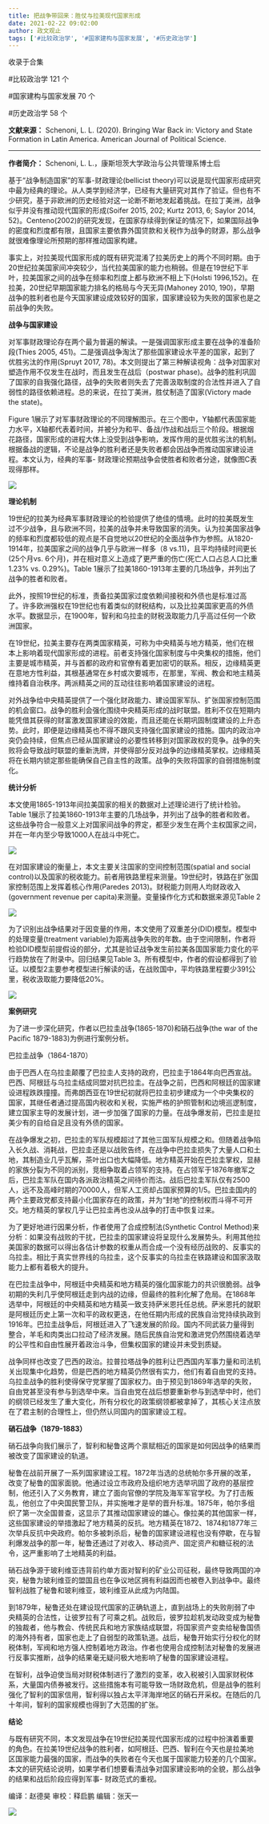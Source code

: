 ```yaml
---
title: 把战争带回来：胜仗与拉美现代国家形成
date: 2021-02-22 09:02:00
author: 政文观止
tags: ['#比较政治学', '#国家建构与国家发展', '#历史政治学']
---
```



收录于合集

#比较政治学 121 个

#国家建构与国家发展 70 个

#历史政治学 58 个

**文献来源：** Schenoni, L. L. (2020). Bringing War Back in: Victory and State
Formation in Latin America. American Journal of Political Science.

 ****

 **作者简介：** Schenoni, L. L.，康斯坦茨大学政治与公共管理系博士后

基于“战争制造国家”的军事-财政理论(bellicist
theory)可以说是现代国家形成研究中最为经典的理论。从人类学到经济学，已经有大量研究对其作了验证。但也有不少研究，基于非欧洲的历史经验对这一论断不断地发起着挑战。在拉丁美洲，战争似乎并没有推动现代国家的形成(Soifer
2015, 202; Kurtz 2013, 6; Saylor 2014,
52)。Centeno(2002)的研究发现，在国家存续得到保证的情况下，如果国际战争的密度和烈度都有限，且国家主要依靠外国贷款和关税作为战争的财源，那么战争就很难像理论所预期的那样推动国家构建。

  

事实上，对拉美现代国家形成的既有研究混淆了拉美历史上的两个不同时期。由于20世纪拉美国家间冲突较少，当代拉美国家的能力也稍弱。但是在19世纪下半叶，拉美国家之间的战争在频率和烈度上都与欧洲不相上下(Holsti
1996,152)。在拉美，20世纪早期国家能力排名的格局与今天无异(Mahoney 2010,
190)，早期战争的胜利者也是今天国家建设成效较好的国家，国家建设较为失败的国家也是之前战争的失败。

  

 **战争与国家建设**

对军事财政理论存在两个最为普遍的解读。一是强调国家形成主要在战争的准备阶段(Thies 2005,
451)。二是强调战争淘汰了那些国家建设水平差的国家，起到了优胜劣汰的作用(Spruyt 2017,
78)。本文则提出了第三种解读视角：战争对国家对塑造作用不仅发生在战时，而且发生在战后（postwar
phase)。战争的胜利巩固了国家的自我强化路径，战争的失败者则失去了完善汲取制度的合法性并进入了自弱性的路径依赖进程。总的来说，在拉丁美洲，胜仗制造了国家(Victory
made the state)。

  

Figure
1展示了对军事财政理论的不同理解图示。在三个图中，Y轴都代表国家能力水平，X轴都代表着时间，并被分为和平、备战/作战和战后三个阶段。根据烟花路径，国家形成的进程大体上没受到战争影响，发挥作用的是优胜劣汰的机制。根据备战的逻辑，不论是战争的胜利者还是失败者都会因战争而推动国家建设进程。本文认为，经典的军事-
财政理论预期战争会使胜者和败者分途，就像图C表现得那样。

![](/images/161/2.png)

 **理论机制**  

19世纪的拉美为经典军事财政理论的检验提供了绝佳的情境。此时的拉美既发生过不少战争，且与欧洲不同，拉美的战争并未导致国家的消失。认为拉美国家战争的频率和烈度都较低的观点是不自觉地以20世纪的全面战争作为参照。从1820-1914年，拉美国家之间的战争几乎与欧洲一样多（8
vs.11)，且平均持续时间更长(25个月vs. 6个月)，并在相对意义上造成了更严重的伤亡(死亡人口占总人口比重 1.23% vs.
0.29%)。Table 1展示了拉美1860-1913年主要的几场战争，并列出了战争的胜者和败者。

  

此外，按照19世纪的标准，责备拉美国家过度依赖间接税和外债也是标准过高了。许多欧洲强权在19世纪也有着类似的财税结构，以及比拉美国家更高的外债水平。数据显示，在1900年，智利和乌拉圭的财税汲取能力几乎高过任何一个欧洲国家。

  

在19世纪，拉美主要存在两类国家精英，可称为中央精英与地方精英，他们在根本上影响着现代国家形成的进程。前者支持强化国家制度与中央集权的措施，他们主要是城市精英，并与首都的政府和官僚有着更加密切的联系。相反，边缘精英更在意地方性利益，其根基通常在乡村或次要城市，在那里，军阀、教会和地主精英维持着自治秩序。两派精英之间的互动往往影响着国家建设的进程。

  

对外战争给中央精英提供了一个强化财政能力、建设国家军队、扩张国家控制范围的机会窗口。战争的胜利会强化围绕中央精英形成的战时联盟。胜利不仅在短期内能凭借其获得的财富激发国家建设的效能，而且还能在长期巩固制度建设的上升态势。此时，即便是边缘精英也不得不跟风支持强化国家建设的措施。国内的政治冲突仍会持续，但焦点已经从国家建设的必要性转移到对国家政权的竞争。战争的失败将会导致战时联盟的重新洗牌，并使得部分反对战争的边缘精英掌权。边缘精英将在长期内锁定那些能确保自己自主性的政策。战争的失败将国家的自弱措施制度化。

  

 **统计分析**

本文使用1865-1913年间拉美国家的相关的数据对上述理论进行了统计检验。Table
1展示了拉美1860-1913年主要的几场战争，并列出了战争的胜者和败者。这些战争符合一般意义上对国家间战争的界定，都至少发生在两个主权国家之间，并在一年内至少导致1000人在战斗中死亡。

![](/images/161/3.png)

在对国家建设的衡量上，本文主要关注国家的空间控制范围(spatial and social
control)以及国家的税收能力。前者用铁路里程来测量。19世纪时，铁路在扩张国家控制范围上发挥着核心作用(Paredes
2013)。财税能力则用人均财政收入(government revenue per capita)来测量。变量操作化方式和数据来源见Table 2

![](/images/161/4.png)

为了识别出战争结果对于因变量的作用，本文使用了双重差分(DID)模型。模型中的处理变量(treatment
variable)为距离战争失败的年数。由于空间限制，作者将检验DID模型前提假设的部分，尤其是验证战争发生前拉美各国国家能力变化的平行趋势放在了附录中。回归结果见Table
3。所有模型中，作者的假设都得到了验证。以模型2主要参考模型进行解读的话，在战败国中，平均铁路里程要少391公里，税收汲取能力要降低20%。

![](/images/161/5.png)

 **案例研究**

为了进一步深化研究，作者以巴拉圭战争(1865-1870)和硝石战争(the war of the Pacific 1879-1883)为例进行案例分析。

巴拉圭战争（1864-1870）

  

由于巴西人在乌拉圭颠覆了巴拉圭人支持的政府，巴拉圭于1864年向巴西宣战。巴西、阿根廷与乌拉圭结成同盟对抗巴拉圭。在战争之前，巴西和阿根廷的国家建设进程跌跌撞撞。而弗朗西亚在19世纪初就将巴拉圭初步建成为一个中央集权的国家，其继任者通过提高国内税收和关税，实施严格的护照管制和边境巡逻制度，建立国家主导的发展计划，进一步加强了国家的力量。在战争爆发前，巴拉圭是拉美少有的自给自足且没有外债的国家。

  

在战争爆发之初，巴拉圭的军队规模超过了其他三国军队规模之和。但随着战争陷入长久战、消耗战，巴拉圭还是以战败告终，在战争中巴拉圭损失了大量人口和土地，其制造业几乎瓦解，茶叶出口也大幅降低。地方精英开始在巴拉圭掌权，显赫的家族分裂为不同的派别，竞相争取着占领军的支持。在占领军于1876年撤军之后，巴拉圭军队在国内各派政治精英之间待价而沽。战后巴拉圭军队仅有2500人，远不及高峰时期的70000人，但军人工资却占国家预算的1/5。巴拉圭国内的两个主要政党都支持最小化国家存在的政策，并为“封地”的控制权而斗得不可开交。地方精英的掌权几乎让巴拉圭再也没从战争的打击中恢复过来。

  

为了更好地进行因果分析，作者使用了合成控制法(Synthetic Control
Method)来分析：如果没有战败的干扰，巴拉圭的国家建设将呈现什么发展势头。利用其他拉美国家的数据可以得出各估计参数的权重从而合成一个没有经历战败的、反事实的乌拉圭。相比于真实世界线的乌拉圭，这个反事实的乌拉圭在铁路建设和国家汲取能力上都有着极大的提升。

  

在巴拉圭战争中，阿根廷中央精英和地方精英的强化国家能力的共识很脆弱。战争初期的失利几乎使阿根廷走到内战的边缘，但最终的胜利化解了危局。在1868年选举中，阿根廷的中央精英和地方精英一致支持萨米恩托任总统。萨米恩托的就职是阿根廷历史上第一次和平的政权更迭，在他任期内形成的民族自治党持续执政到1916年。巴拉圭战争后，阿根廷进入了飞速发展的阶段。国内不同武装力量得到整合，羊毛和肉类出口拉动了经济发展。随后民族自治党和激进党仍然围绕着选举的公平性和自由性展开着政治斗争，但集权国家的建设并未受到质疑。

  

战争同样也改变了巴西的政治。拉普拉塔战争的胜利让巴西国内军事力量和司法机关出现集中化趋势，但是巴西的地方精英仍然很有实力，他们有着自由党的支持。乌拉圭战争的胜利使得保守党掌握了国家权力。由于预见到1869年选举的失败，自由党甚至没有参与到选举中来。当自由党在战后想要重新参与到选举中时，他们的纲领已经发生了重大变化，所有分权化的政策纲领都被拿掉了，其核心关注点放在了君主制的合理性上，但仍然认同国内的国家建设工程。

  

 **硝石战争（1879-1883）**

硝石战争向我们展示了，智利和秘鲁这两个禀赋相近的国家是如何因战争的结果而被改变了国家建设的轨道。

  

秘鲁在战前开展了一系列国家建设工程。1872年当选的总统帕尔多开展的改革，改变了秘鲁的国家面貌。他通过设立市政府及组织地方选举巩固了政府的基层控制，他还引入了义务教育，建立了面向官僚的学院及海军军官学校。为了打击叛乱，他创立了中央国民警卫队，并实施唯才是举的晋升标准。1875年，帕尔多组织了第一次全国普查，这显示了其推动国家建设的雄心。像拉美的其他国家一样，这些国家建设的举措激起了地方精英的反抗。地方精英在1872、1874和1877年三次举兵反抗中央政府。帕尔多被刺杀后，秘鲁的国家建设进程也没有停歇，在与智利爆发战争的那一年，秘鲁还通过了对收入、移动资产、固定资产和糖征税的法令，这严重影响了土地精英的利益。

  

硝石战争源于玻利维亚违背前约单方面对智利的矿业公司征税，最终导致两国的冲突，秘鲁为玻利维亚的盟国且也在争议地区拥有利益因而也被卷入到战争中。最终智利战胜了秘鲁和玻利维亚，玻利维亚从此成为内陆国。

  

到1879年，秘鲁还处在建设现代国家的正确轨道上，直到战场上的失败削弱了中央精英的合法性，让彼罗拉有了可乘之机。战败后，彼罗拉趁机发动政变成为秘鲁的独裁者，他与教会、传统民兵和地方家族结成联盟，将国家资产变卖给秘鲁国债的海外持有者，国家也走上了自弱型的政策轨道。战后，秘鲁开始实行分权化的财税体制，军阀和地方强人控制着地方政治。作者也使用合成控制法对秘鲁的发展进行反事实推断，战争的结果毫无疑问极大地影响了秘鲁的国家建设进程。

  

在智利，战争迫使当局对财税体制进行了激烈的变革，收入税被引入国家财税体系，大量国内债券被发行。这些措施本有可能导致一场财政危机，但是战争的胜利强化了智利的国家信用，智利得以独占太平洋海岸地区的硝石开采权。在随后的几十年间，智利的国家规模也得到了大范围的扩张。

  

 **结论**

与既有研究不同，本文发现战争在19世纪拉美现代国家形成的过程中扮演着重要的角色。在拉美19世纪战争的胜利者，如阿根廷、巴西、智利在今天也是拉美地区国家能力最强的国家，而战争的失败者在今天也属于国家能力较差的几个国家。本文的研究结论说明，如果学者们想要看清战争对国家建设影响的全貌，那么战争的结果和战后阶段应得到军事-
财政范式的重视。

  

编译：赵德昊 审校：释启鹏 编辑：张天一

  

![](/images/161/6.jpeg)

  

